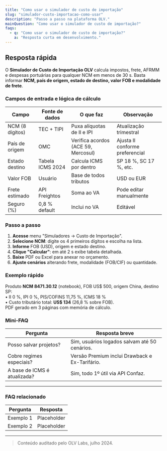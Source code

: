 ```yaml
---
title: "Como usar o simulador de custo de importação"
slug: "simulador-custo-importacao-como-usar"
description: "Passo a passo na plataforma OLV."
mainQuestion: "Como usar o simulador de custo de importação?"
faqs:
  - q: "Como usar o simulador de custo de importação?"
    a: "Resposta curta em desenvolvimento."
---
```


## Resposta rápida

O **Simulador de Custo de Importação OLV** calcula impostos, frete, AFRMM e despesas portuárias para qualquer NCM em menos de 30 s. Basta informar **NCM, país de origem, estado de destino, valor FOB e modalidade de frete**.

### Campos de entrada e lógica de cálculo

| Campo | Fonte de dados | O que faz | Observação |
| --- | --- | --- | --- |
| NCM (8 dígitos) | TEC + TIPI | Puxa alíquotas de II e IPI | Atualização trimestral |
| País de origem | OMC | Verifica acordos (ACE 59, Mercosul) | Ajusta II conforme preferencial |
| Estado destino | Tabela ICMS 2024 | Calcula ICMS por dentro | SP 18 %, SC 17 %, etc. |
| Valor FOB | Usuário | Base de todos tributos | USD ou EUR |
| Frete estimado | API Freightos | Soma ao VA | Pode editar manualmente |
| Seguro (%) | 0,8 % default | Inclui no VA | Editável |

### Passo a passo

1. **Acesse** menu "Simuladores → Custo de Importação".  
2. **Selecione NCM**: digite os 4 primeiros dígitos e escolha na lista.  
3. **Informe** FOB (USD), origem e estado destino.  
4. **Clique "Calcular"**: em até 2 s exibe tabela detalhada.  
5. **Baixe** PDF ou Excel para anexar no orçamento.  
6. **Ajuste cenários** alterando frete, modalidade (FOB/CIF) ou quantidade.

### Exemplo rápido

Produto **NCM 8471.30.12** (notebook), FOB US$ 500, origem China, destino SP:  
• II 0 %, IPI 0 %, PIS/COFINS 11,75 %, ICMS 18 %  
• Custo tributário total: **US$ 134** (26,8 % sobre FOB).  
PDF gerado em 3 páginas com memória de cálculo.

### Mini-FAQ

| Pergunta | Resposta breve |
| --- | --- |
| Posso salvar projetos? | Sim, usuários logados salvam até 50 cenários. |
| Cobre regimes especiais? | Versão Premium inclui Drawback e Ex-Tarifário. |
| A base de ICMS é atualizada? | Sim, todo 1º útil via API Confaz. |

---

### FAQ relacionado

| Pergunta | Resposta |
| --- | --- |
| Exemplo 1 | Placeholder |
| Exemplo 2 | Placeholder |

---

> Conteúdo auditado pelo OLV Labs, julho 2024.
